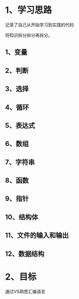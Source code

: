 # 1、学习思路

记录了自己从开始学习到实践的代码

将知识拆分拆分再拆分。

## 1、变量
## 2、判断
## 3、选择
## 4、循环
## 5、表达式
## 6、数组
## 7、字符串
## 8、函数
## 9、指针
## 10、结构体
## 11、文件的输入和输出
## 12、数据结构


# 2、目标

通过VS熟悉汇编语言